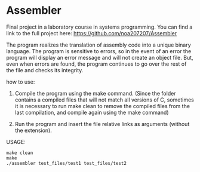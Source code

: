 # Assembler

Final project in a laboratory course in systems programming.
You can find a link to the full project here: https://github.com/noa207207/Assembler

The program realizes the translation of assembly code into a unique binary language.
The program is sensitive to errors, so in the event of an error the program will display an error message and will not create an object file.
But, even when errors are found, the program continues to go over the rest of the file and checks its integrity.

how to use: 
1. Compile the program using the make command. (Since the folder contains a compiled files that will not match all versions of C, sometimes it is necessary to run make clean to remove the compiled files from the last compilation, and compile again using the make command)

2. Run the program and insert the file relative links as arguments (without the extension).

USAGE:

```
make clean
make
./assembler test_files/test1 test_files/test2
```
